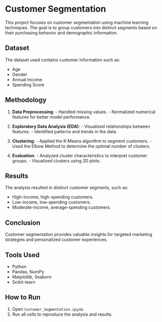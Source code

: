 # Customer Segmentation

This project focuses on customer segmentation using machine learning techniques. The goal is to group customers into distinct segments based on their purchasing behavior and demographic information.

## Dataset
The dataset used contains customer information such as:
- Age
- Gender
- Annual Income
- Spending Score

## Methodology
1. **Data Preprocessing**:
        - Handled missing values.
        - Normalized numerical features for better model performance.

2. **Exploratory Data Analysis (EDA)**:
        - Visualized relationships between features.
        - Identified patterns and trends in the data.

3. **Clustering**:
        - Applied the K-Means algorithm to segment customers.
        - Used the Elbow Method to determine the optimal number of clusters.

4. **Evaluation**:
        - Analyzed cluster characteristics to interpret customer groups.
        - Visualized clusters using 2D plots.

## Results
The analysis resulted in distinct customer segments, such as:
- High-income, high-spending customers.
- Low-income, low-spending customers.
- Moderate-income, average-spending customers.

## Conclusion
Customer segmentation provides valuable insights for targeted marketing strategies and personalized customer experiences.

## Tools Used
- Python
- Pandas, NumPy
- Matplotlib, Seaborn
- Scikit-learn

## How to Run
1. Open `Customer_Segmentation.ipynb`.
2. Run all cells to reproduce the analysis and results.
